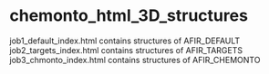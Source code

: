 # chemonto_html_3D_structures
job1_default_index.html contains structures of AFIR_DEFAULT
job2_targets_index.html contains structures of AFIR_TARGETS
job3_chmonto_index.html contains structures of AFIR_CHEMONTO
